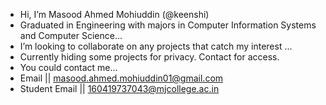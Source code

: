 -  Hi, I’m Masood Ahmed Mohiuddin (@keenshi)
-  Graduated in Engineering with majors in Computer Information Systems and Computer Science...
-  I’m looking to collaborate on any projects that catch my interest ...
-  Currently hiding some projects for privacy. Contact for access.
-  You could contact me...
- Email         || masood.ahmed.mohiuddin01@gmail.com  
- Student Email || 160419737043@mjcollege.ac.in
<!---
keenshi/keenshi is a ✨ special ✨ repository because its `README.md` (this file) appears on your GitHub profile.
You can click the Preview link to take a look at your changes.
--->
